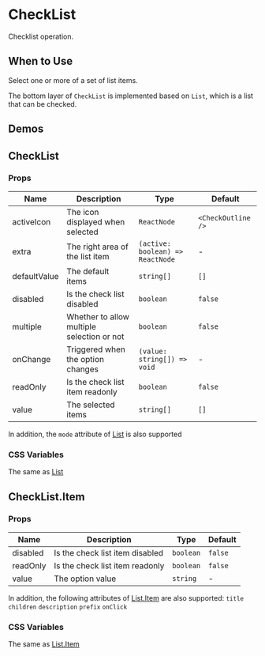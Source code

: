 # CheckList

Checklist operation.

## When to Use

Select one or more of a set of list items.

The bottom layer of `CheckList` is implemented based on `List`, which is a list that can be checked.

## Demos

<code src="./demos/demo1.tsx"></code>

<code src="./demos/demo2.tsx"></code>

## CheckList

### Props

| Name         | Description                                | Type                             | Default            |
| ------------ | ------------------------------------------ | -------------------------------- | ------------------ |
| activeIcon   | The icon displayed when selected           | `ReactNode`                      | `<CheckOutline />` |
| extra        | The right area of the list item            | `(active: boolean) => ReactNode` | -                  |
| defaultValue | The default items                          | `string[]`                       | `[]`               |
| disabled     | Is the check list disabled                 | `boolean`                        | `false`            |
| multiple     | Whether to allow multiple selection or not | `boolean`                        | `false`            |
| onChange     | Triggered when the option changes          | `(value: string[]) => void`      | -                  |
| readOnly     | Is the check list item readonly            | `boolean`                        | `false`            |
| value        | The selected items                         | `string[]`                       | `[]`               |

In addition, the `mode` attribute of [List](/components/list) is also supported

### CSS Variables

The same as [List](/components/list/#list-2)

## CheckList.Item

### Props

| Name     | Description                     | Type      | Default |
| -------- | ------------------------------- | --------- | ------- |
| disabled | Is the check list item disabled | `boolean` | `false` |
| readOnly | Is the check list item readonly | `boolean` | `false` |
| value    | The option value                | `string`  | -       |

In addition, the following attributes of [List.Item](/components/list) are also supported: `title` `children` `description` `prefix` `onClick`

### CSS Variables

The same as [List.Item](/components/list/#listitem-1)
